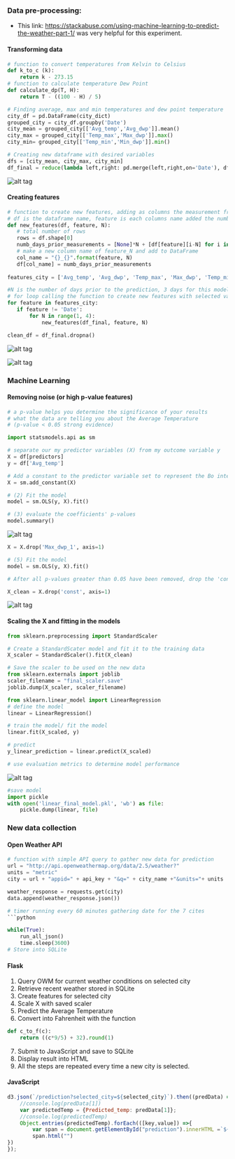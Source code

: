 

### Data pre-processing:
- This link: https://stackabuse.com/using-machine-learning-to-predict-the-weather-part-1/ was very helpful for this experiment.

#### Transforming data
```python
# function to convert temperatures from Kelvin to Celsius
def k_to_c (k):
    return k - 273.15
# function to calculate temperature Dew Point
def calculate_dp(T, H):
    return T - ((100 - H) / 5)

# Finding average, max and min temperatures and dew point temperature
city_df = pd.DataFrame(city_dict)
grouped_city = city_df.groupby('Date')
city_mean = grouped_city[['Avg_temp','Avg_dwp']].mean()
city_max = grouped_city[['Temp_max','Max_dwp']].max()
city_min= grouped_city[['Temp_min','Min_dwp']].min()

# Creating new dataframe with desired variables
dfs = [city_mean, city_max, city_min]
df_final = reduce(lambda left,right: pd.merge(left,right,on='Date'), dfs)
 ```
 ![alt tag](https://github.com/cyntiamk/weather_prediction_2/blob/master/Resources/df_initial.png?raw=true "df_final")
 #### Creating features
 
 ```python
 # function to create new features, adding as columns the measurement from the 3 previous days. The first 3 rows had to be padded with N with none values to keep the row consistent in lenght
 # df is the dataframe name, feature is each columns name added the number to distinguish between days and N is the number of days 
 def new_features(df, feature, N): 
    # total number of rows
    rows = df.shape[0]
    numb_days_prior_measurements = [None]*N + [df[feature][i-N] for i in range(N, rows)]
    # make a new column name of feature_N and add to DataFrame
    col_name = "{}_{}".format(feature, N)
    df[col_name] = numb_days_prior_measurements
    
features_city = ['Avg_temp', 'Avg_dwp', 'Temp_max', 'Max_dwp', 'Temp_min', 'Min_dwp']

#N is the number of days prior to the prediction, 3 days for this model
# for loop calling the function to create new features with selected variables in features_city
for feature in features_city:  
    if feature != 'Date':
        for N in range(1, 4):
            new_features(df_final, feature, N)

clean_df = df_final.dropna()
```

 ![alt tag](https://github.com/cyntiamk/weather_prediction_2/blob/master/Resources/feats_nan.png?raw=true "df_final")

![alt tag](https://github.com/cyntiamk/weather_prediction_2/blob/master/Resources/df_feats.png?raw=true "features")
### Machine Learning
#### Removing noise (or high p-value features)
```python
# a p-value helps you determine the significance of your results
# what the data are telling you about the Average Temperature 
# (p-value < 0.05 strong evidence)

import statsmodels.api as sm

# separate our my predictor variables (X) from my outcome variable y
X = df[predictors]
y = df['Avg_temp']

# Add a constant to the predictor variable set to represent the Bo intercept
X = sm.add_constant(X)  

# (2) Fit the model
model = sm.OLS(y, X).fit()

# (3) evaluate the coefficients' p-values
model.summary()  

```

![alt tag](https://github.com/cyntiamk/weather_prediction_2/blob/master/Resources/p-value.png?raw=true "p-values")

```python
X = X.drop('Max_dwp_1', axis=1)

# (5) Fit the model 
model = sm.OLS(y, X).fit()

# After all p-values greater than 0.05 have been removed, drop the 'const' column and use the rest as you X

X_clean = X.drop('const', axis=1)
```
![alt tag](https://github.com/cyntiamk/weather_prediction_2/blob/master/Resources/feats_list.png?raw=true "feats_list")

#### Scaling the X and fitting in the models
```python
from sklearn.preprocessing import StandardScaler

# Create a StandardScater model and fit it to the training data
X_scaler = StandardScaler().fit(X_clean)

# Save the scaler to be used on the new data
from sklearn.externals import joblib
scaler_filename = "final_scaler.save"
joblib.dump(X_scaler, scaler_filename)

from sklearn.linear_model import LinearRegression
# define the model
linear = LinearRegression()

# train the model/ fit the model 
linear.fit(X_scaled, y)

# predict
y_linear_prediction = linear.predict(X_scaled)

# use evaluation metrics to determine model performance
```
![alt tag](https://github.com/cyntiamk/weather_prediction_2/blob/master/Resources/model_eval.png?raw=true "model_eval")
```python
#save model
import pickle
with open('linear_final_model.pkl', 'wb') as file:
    pickle.dump(linear, file)
```

### New data collection
#### Open Weather API
```python
# function with simple API query to gather new data for prediction
url = "http://api.openweathermap.org/data/2.5/weather?"
units = "metric"
city = url + "appid=" + api_key + "&q=" + city_name +"&units="+ units

weather_response = requests.get(city)
data.append(weather_response.json())

# timer running every 60 minutes gathering date for the 7 cites
```python

while(True):
    run_all_json()
    time.sleep(3600)
# Store into SQLite
```
#### Flask
1. Query OWM for current weather conditions on selected city
2. Retrieve recent weather stored in SQLite 
3. Create features for selected city
4. Scale X with saved scaler
5. Predict the Average Temperature 
6. Convert into Fahrenheit with the function
```python
def c_to_f(c):
    return ((c*9/5) + 32).round(1)
```
7. Submit to JavaScript and save to SQLite
8. Display result into HTML
9. All the steps are repeated every time a new city is selected.

#### JavaScript
```javascript
d3.json(`/prediction?selected_city=${selected_city}`).then((predData) => {
	//console.log(predData[1]) 
	var predictedTemp = {Predicted_temp: predData[1]};
	//console.log(predictedTemp)
	Object.entries(predictedTemp).forEach(([key,value]) =>{
		var span = document.getElementById("prediction").innerHTML =`${value}`;
		span.html("")
})
});
```
